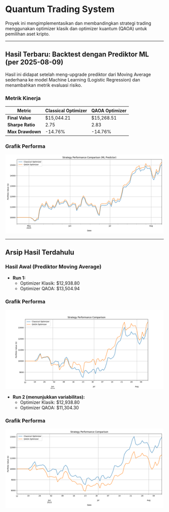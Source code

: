 # Quantum Trading System

Proyek ini mengimplementasikan dan membandingkan strategi trading menggunakan optimizer klasik dan optimizer kuantum (QAOA) untuk pemilihan aset kripto.

---

## Hasil Terbaru: Backtest dengan Prediktor ML (per 2025-08-09)

Hasil ini didapat setelah meng-upgrade prediktor dari Moving Average sederhana ke model Machine Learning (Logistic Regression) dan menambahkan metrik evaluasi risiko.

### Metrik Kinerja

| Metric             | Classical Optimizer | QAOA Optimizer |
|--------------------|---------------------|----------------|
| **Final Value**    | $15,044.21          | $15,268.51     |
| **Sharpe Ratio**   | 2.75                | 2.83           |
| **Max Drawdown**   | -14.76%             | -14.76%        |

### Grafik Performa

![Perbandingan Performa dengan Prediktor ML](img/Strategy_performance(ML_Predictor).png)

---

## Arsip Hasil Terdahulu

### Hasil Awal (Prediktor Moving Average)

*   **Run 1:**
    *   Optimizer Klasik: $12,938.80
    *   Optimizer QAOA: $13,504.94
### Grafik Performa

![Perbandingan Performa dengan Prediktor ML](img/Strategy_ferformance_ClassicVSVAOA(quantum).png)



*   **Run 2 (menunjukkan variabilitas):**
    *   Optimizer Klasik: $12,938.80
    *   Optimizer QAOA: $11,304.30
### Grafik Performa

![Perbandingan Performa dengan Prediktor ML](img/optimizer_classicVSQAOA(quantum).png)